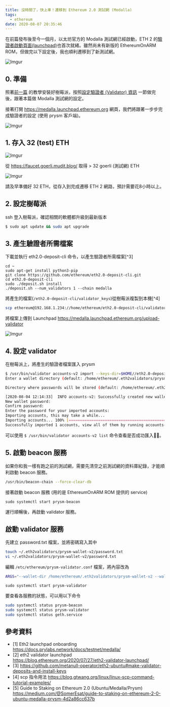 ```yaml
---
title: 沒時間了，快上車！遷移到 Ethereum 2.0 測試網 (Modalla)
tags:
  - ethereum
date: 2020-08-07 20:35:46
---
```


在前篇發布後至今一個月，以太坊官方的 Modalla 測試網已經啟動，ETH 2 的[驗證者啟動頁面(launchpad)](https://medalla.launchpad.ethereum.org)也首次就緒。雖然尚未有新版的 EthereumOnARM ROM，但做完以下設定後，我也順利遷移到了新測試網。

![Imgur](https://i.imgur.com/wFgjt9W.png)

<!-- truncate -->

## 0. 準備

照著[前一篇](crypto/prepare-for-eth2.md) 的教學安裝好樹莓派，按照[設定驗證者 (Validator) 資訊](crypto/prepare-for-eth2.md#%E8%A8%AD%E5%AE%9A%E9%A9%97%E8%AD%89%E8%80%85-Validator-%E8%B3%87%E8%A8%8A) 一節做完後，跟著本篇做 Modalla 測試網的設定。

接著打開 https://medalla.launchpad.ethereum.org 網頁，我們將跟著一步步完成驗證者的設定 (使用 prysm 客戶端)。

![Imgur](https://i.imgur.com/DGLt9SC.png)

## 1. 存入 32 (test) ETH

![Imgur](https://i.imgur.com/uZDaq2d.png)

從 https://faucet.goerli.mudit.blog/ 取得 > 32 goerli (測試網) ETH

![Imgur](https://i.imgur.com/xl0VVgD.png)

請及早準備好 32 ETH，從存入到完成遷移 ETH 2 網路，預計需要花8小時以上。

## 2. 設定樹莓派

ssh 登入樹莓派，確認相關的軟體都升級到最新版本

```sh
$ sudo apt update && sudo apt upgrade
```

## 3. 產生驗證者所需檔案

下載並執行 eth2.0-deposit-cli 命令，以產生驗證者所需檔案[^3]

```
cd ~
sudo apt-get install python3-pip
git clone https://github.com/ethereum/eth2.0-deposit-cli.git
cd eth2.0-deposit-cli
sudo ./deposit.sh install
./deposit.sh --num_validators 1 --chain medalla
```

將產生的檔案(`/eth2.0-deposit-cli/validator_keys`)從樹莓派複製到本機[^4]

```sh
scp ethereum@192.168.1.234://home/ethereum/eth2.0-deposit-cli/validator_keys/deposit_data-1596511852.json deposit_data-1596511852.json
```

將檔案上傳到 Launchpad https://medalla.launchpad.ethereum.org/upload-validator

![Imgur](https://i.imgur.com/DTt0rFs.png)

## 4. 設定 validator

在樹莓派上，將產生的驗證者檔案匯入 prysm

```sh
$ /usr/bin/validator accounts-v2 import --keys-dir=$HOME//eth2.0-deposit-cli/validator_keys
Enter a wallet directory (default: /home/ethereum/.eth2validators/prysm-wallet-v2):

Directory where passwords will be stored (default: /home/ethereum/.eth2validators/prysm-wallet-v2-passwords):

[2020-08-04 12:14:33]  INFO accounts-v2: Successfully created new wallet wallet-path=/home/ethereum/.eth2validators/prysm-wallet-v2
New wallet password:
Confirm password:
Enter the password for your imported accounts:
Importing accounts, this may take a while...
Importing accounts... 100% [===========================================================================================================================================]  [36s:0s]
Successfully imported 1 accounts, view all of them by running accounts-v2 list
```

可以使用 `$ /usr/bin/validator accounts-v2 list` 命令查看是否成功匯入。

## 5. 啟動 beacon 服務

如果你和我一樣有跑之前的測試網，需要先清空之前測試網的資料庫紀錄，才能順利啟動 beacon 服務。

```sh
/usr/bin/beacon-chain --force-clear-db
```

接著啟動 beacon 服務 (用的是 EthereumOnARM ROM 提供的 service)

```
sudo systemctl start prysm-beacon
```

運行順暢後，再啟動 validator 服務。

## 啟動 validator 服務

先建立 password.txt 檔案，並將密碼寫入其中

```sh
touch ~/.eth2validators/prysm-wallet-v2/password.txt
vi ~/.eth2validators/prysm-wallet-v2/password.txt
```

編輯 `/etc/ethereum/prysm-validator.conf` 檔案，將內容改為

```sh
ARGS="--wallet-dir /home/ethereum/.eth2validators/prysm-wallet-v2 --wallet-password-file /home/ethereum/.eth2validators/prysm-wallet-v2/password.txt"
```

```
sudo systemctl start prysm-validator
```

要查看各服務的狀態，可以用以下命令

```sh
sudo systemctl status prysm-beacon
sudo systemctl status prysm-validator
sudo systemctl status geth.service
```

## 參考資料

- [1] Eth2 launchpad onboarding https://docs.prylabs.network/docs/testnet/medalla/
- [2] eth2 validator launchpad https://blog.ethereum.org/2020/07/27/eth2-validator-launchpad/
- [3] https://github.com/metanull-operator/eth2-ubuntu#make-validator-deposits-and-install-keys
- [4] scp 指令用法 https://blog.gtwang.org/linux/linux-scp-command-tutorial-examples/
- [5] Guide to Staking on Ethereum 2.0 (Ubuntu/Medalla/Prysm) https://medium.com/@SomerEsat/guide-to-staking-on-ethereum-2-0-ubuntu-medalla-prysm-4d2a86cc637b
